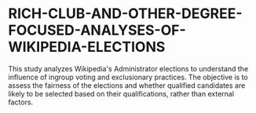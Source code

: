 # RICH-CLUB-AND-OTHER-DEGREE-FOCUSED-ANALYSES-OF-WIKIPEDIA-ELECTIONS
This study analyzes Wikipedia's Administrator elections to understand the influence of ingroup voting and exclusionary practices. The objective is to assess the fairness of the elections and whether qualified candidates are likely to be selected based on their qualifications, rather than external factors.

